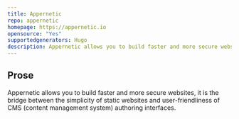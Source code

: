 ```yaml
---
title: Appernetic
repo: appernetic
homepage: https://appernetic.io
opensource: "Yes"
supportedgenerators: Hugo
description: Appernetic allows you to build faster and more secure websites, it is the bridge between the simplicity of static websites and user-friendliness of CMS (content management system) authoring interfaces.
---
```

## Prose
Appernetic allows you to build faster and more secure websites, it is the bridge between the simplicity of static websites and user-friendliness of CMS (content management system) authoring interfaces.